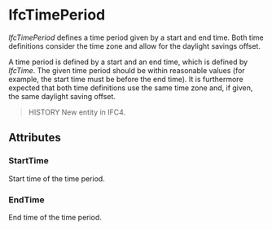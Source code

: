 # IfcTimePeriod

_IfcTimePeriod_ defines a time period given by a start and end time. Both time definitions consider the time zone and allow for the daylight savings offset.

A time period is defined by a start and an end time, which is defined by _IfcTime_. The given time period should be within reasonable values (for example, the start time must be before the end time). It is furthermore expected that both time definitions use the same time zone and, if given, the same daylight saving offset.

> HISTORY New entity in IFC4.

## Attributes

### StartTime
Start time of the time period.

### EndTime
End time of the time period.

